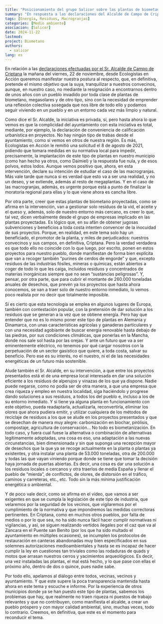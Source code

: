 ```yaml
---
title: "Posicionamiento del grupo Salicor sobre las plantas de biometano"
summary: "En respuesta a las declaraciones del Alcalde de Campo de Criptana, sobre el apoyo del Ayuntamiento las dos plantas de Biometano"
tags: [Energía, Residuos, Macrogranjas]
categories: [Medio ambiente]
asociacion: [Salicor]
date: 2024-11-22
lastmod:
project: Biometano
authors: 
  - salicor
lang: es
---
```


En relación a las [declaraciones efectuadas por el Sr. Alcalde de Campo de Criptana](https://www.instagram.com/reel/DCq-jp5P8TR/) la mañana del viernes, 22 de noviembre, desde Ecologistas en Acción queremos manifestar nuestra postura al respecto, que, en definitiva, pretende el mismo objetivo que la suya, tranquilizar a nuestros convecinos, aunque, en nuestro caso, no mediante la resignación a encontrarnos dentro de unos años con un pueblo invadido por toda clase de plantas de biometano, megasolares y de otro tipo, sino con la necesidad de emprender una reflexión colectiva sosegada que nos libre de todo ello y podamos seguir viviendo en un pueblo y en un entorno cada vez más limpio y natural.

Como dice el Sr. Alcalde, la iniciativa es privada, sí, pero hasta ahora lo que vemos es que la complicidad del ayuntamiento con esta iniciativa es total, mediante, por ejemplo, la declaración de conveniencia de calificación urbanística en proyectos. No hay ningún tipo de trabas desde el ayuntamiento, como sí vemos en otros de nuestra región. Es más, Ecologistas en Acción le remitió una solicitud el 8 de agosto de 2021, pidiendo que tomara medidas en su normativa local para impedir, precisamente, la implantación de este tipo de plantas en nuestro municipio (como han hecho ya otros, como Daimiel) y la respuesta fue nula, y de esos polvos, estos lodos. Aunque vemos positivo que, ahora, en esta intervención, declare su intención de estudiar el caso de las macrogranjas. Más vale tarde que nunca si es verdad que esto va a ser una realidad, y no un deseo, y se extiende, además al resto de megaplantas. Y en el caso de las macrogranjas, además, es urgente porque está a punto de finalizar la moratoria regional para ellas y lo que viene ahora es cancha libre.

Por otra parte, creer que estas plantas de biometano proyectadas, como se afirma en la intervención, van a gestionar solo residuos de la vid, el aceite y el queso y, además, solo de nuestro entorno más cercano, es creer lo que, tal vez, dicen verbalmente desde el grupo de empresas implicado en las plantas proyectadas. Es lógico que, en su afán de obtener jugosas subvenciones y beneficios a toda costa intenten convencer de la inocuidad de sus proyectos. Porque, en realidad, en este tema solo hay un beneficiado, el promotor de la planta, y miles de perjudicados: nuestros convecinos y sus campos, en definitiva, Criptana. Pero la verdad verdadera es que todo ello no coincide con lo que luego, por escrito, ponen en estos proyectos para nuestro pueblo, donde manifiestan de forma bien explícita que van a recoger también “purines de cerdos de engorde” y que, excepto residuos de las industrias fósiles, mineras o químicas, están abiertos a coger de todo lo que les caiga, incluidos residuos y concentrados de materias inorgánicas siempre que no sean “sustancias peligrosas”. Y, pensar, por otra parte, que para cubrir el montante de 260.000 toneladas anuales de desechos, que prevén ya los proyectos que hasta ahora conocemos, se van a traer solo de nuestro entorno inmediato, lo vemos poco realista por no decir que totalmente imposible.

Sí es cierto que esta tecnología se emplea en algunos lugares de Europa, también con contestación popular, con la pretensión de dar solución a los residuos que se generan a la vez que se obtiene energía. Pero hay que entender que no es lo mismo poner este tipo de plantas en Alemania y Dinamarca, con unas características agrícolas y ganaderas particulares y con una necesidad agobiante de buscar energía renovable hasta debajo de las piedras, por sus condiciones climáticas, que ponerlas en la Mancha, donde nos sale sol hasta por las orejas. Y ante un futuro que va a ser eminentemente eléctrico, no tenemos por qué cargar nosotros con la perpetuación de un sector gasístico que quiere, a toda costa, salvar su beneficio. Pero ese es su interés, no el nuestro, ni el de las necesidades energéticas de un futuro más sostenible.

Alude también el Sr. Alcalde, en su intervención, a que entre los proyectos presentados está el de una empresa local interesada en dar una solución eficiente a los residuos de alperujos y vinazas de los que ya dispone. Nadie puede negarse, como no podía ser de otra manera, a que una empresa que crea riqueza y empleo en nuestra localidad, siga haciéndolo y progrese dando soluciones a sus residuos, a todos los del pueblo e, incluso a los de su entorno inmediato. Y si tiene ya alguna planta en funcionamiento con este objetivo, pueda readaptarla, actualizarla, reconvertirla, eliminar los olores que ahora pudiera emitir, y utilizar cualquiera de los métodos de reciclaje de residuos a los que se alude en los proyectos presentados y que se desechan de manera muy alegre: carbonización en biochar, pirólisis, compostaje, agricultura de conservación… No todo es biometanización. En todo caso, y fuera cual fuese la alternativa o combinación de alternativas legítimamente adoptadas, una cosa es eso, una adaptación a las nuevas circunstancias, bien dimensionada y sin que suponga una recepción mayor de desechos que la que ya se recoge actualmente en la planta o plantas ya existentes, y otra instalar una planta de 53.000 toneladas, otra de 200.000 y todas las que vayan viniendo porque donde se tiene que tomar la decisión haya jornada de puertas abiertas. Es decir, una cosa es dar una solución a los residuos locales o cercanos y otra traerlos de media España y llenar el pueblo de “mierda”, de conflictos, de olores, de distorsión en el tráfico, caminos y carreteras, etc., etc. Todo sin la más mínima justificación energética o ambiental.

Y de poco vale decir, como se afirma en el vídeo, que vamos a ser exigentes en que se cumpla la legislación de este tipo de industria, que velaremos por la seguridad de los vecinos, que vigilaremos por el cumplimiento de la normativa y que impondremos las medidas correctoras pertinentes. En Criptana, como en muchos otros pueblos, por falta de medios o por lo que sea, no ha sido nunca fácil hacer cumplir normativas ni vigilancias, y así, se siguen realizando vertidos ilegales por el caz que va al Záncara en el Puente san Benito (por los que ha sido multado el ayuntamiento en múltiples ocasiones), se incumplen los protocolos de restauración en canteras abandonadas muy bien especificados en sus solemnes autorizaciones medioambientales y hasta se es incapaz de hacer cumplir la ley en cuestiones tan triviales como las rodaduras de quads y motos que arrasan nuestros cerros y yacimientos arqueológicos. Es decir, una vez instaladas las plantas, el mal está hecho, y lo que pase con ellas el próximo año, dentro de dos o quince, pues nadie sabe.

Por todo ello, apelamos al diálogo entre todos, vecinas, vecinos y ayuntamiento. Y que este supere la poca transparencia mantenida hasta ahora en este tema y escuche e informe. Por la experiencia de otros municipios donde ya se han puesto este tipo de plantas, sabemos los problemas que hay, que realmente no traen riqueza ni puestos de trabajo relevantes y que no contribuyen, como manifiesta el alcalde, a crear un pueblo próspero y con mayor calidad ambiental, sino, muchas veces, todo lo contrario. Creemos, en definitiva, que este es el momento para reconducir el tema.
